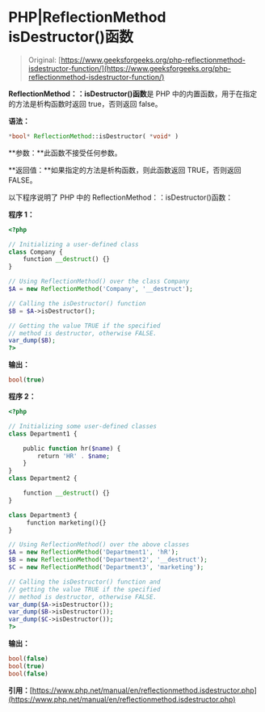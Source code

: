 # PHP|ReflectionMethod isDestructor()函数

> Original: [https://www.geeksforgeeks.org/php-reflectionmethod-isdestructor-function/](https://www.geeksforgeeks.org/php-reflectionmethod-isdestructor-function/)

**ReflectionMethod：：isDestructor()函数**是 PHP 中的内置函数，用于在指定的方法是析构函数时返回 true，否则返回 false。

**语法：**

```php
*bool* ReflectionMethod::isDestructor( *void* )
```

**参数：**此函数不接受任何参数。

**返回值：**如果指定的方法是析构函数，则此函数返回 TRUE，否则返回 FALSE。

以下程序说明了 PHP 中的 ReflectionMethod：：isDestructor()函数：

**程序 1：**

```php
<?php

// Initializing a user-defined class
class Company {
    function __destruct() {}
}

// Using ReflectionMethod() over the class Company
$A = new ReflectionMethod('Company', '__destruct');

// Calling the isDestructor() function
$B = $A->isDestructor();

// Getting the value TRUE if the specified
// method is destructor, otherwise FALSE.
var_dump($B);
?>
```

**输出：**

```php
bool(true)

```

**程序 2：**

```php
<?php

// Initializing some user-defined classes
class Department1 {

    public function hr($name) {
        return 'HR' . $name;
    }
}
class Department2 {

    function __destruct() {}
}

class Department3 {
     function marketing(){}
}

// Using ReflectionMethod() over the above classes
$A = new ReflectionMethod('Department1', 'hR');
$B = new ReflectionMethod('Department2', '__destruct');
$C = new ReflectionMethod('Department3', 'marketing');

// Calling the isDestructor() function and 
// getting the value TRUE if the specified
// method is destructor, otherwise FALSE.
var_dump($A->isDestructor());
var_dump($B->isDestructor());
var_dump($C->isDestructor());
?>
```

**输出：**

```php
bool(false)
bool(true)
bool(false)

```

**引用：**[https://www.php.net/manual/en/reflectionmethod.isdestructor.php](https://www.php.net/manual/en/reflectionmethod.isdestructor.php)